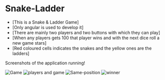 # Snake-Ladder
* [This is a Snake & Ladder Game]
* [Only angular is used to develop it]
* [There are mainly two players and two buttons with which they can play]
* [When any players gets 100 that player wins and with the next dice roll a new game stars]
* [Red coloured cells indicates the snakes and the yellow ones are the ladders]

Screenshots of the application running!

![Game](https://user-images.githubusercontent.com/117889223/207369516-11a7c181-0fb2-4e70-8d2f-8b953a81c0d1.png)
![players and game](https://user-images.githubusercontent.com/117889223/207369524-1176def4-d92d-4366-a832-f852fb51619f.png)
![Same-position](https://user-images.githubusercontent.com/117889223/207369527-ad8ac0dd-79fa-477d-a94f-8938efa703ba.png)
![winner](https://user-images.githubusercontent.com/117889223/207369536-ceb538b1-71bf-425a-ad49-c663cd9248ca.png)
